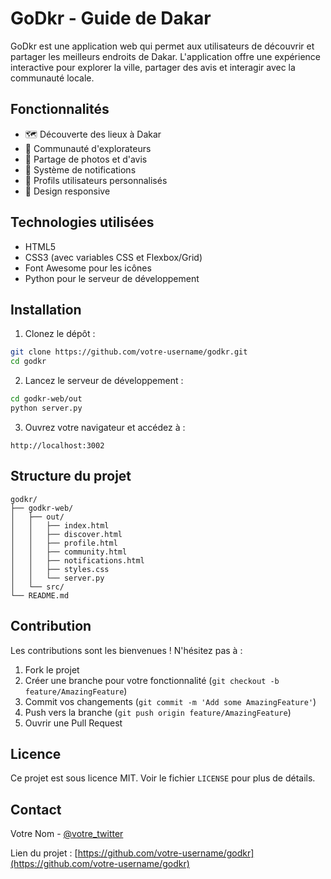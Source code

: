 # GoDkr - Guide de Dakar

GoDkr est une application web qui permet aux utilisateurs de découvrir et partager les meilleurs endroits de Dakar. L'application offre une expérience interactive pour explorer la ville, partager des avis et interagir avec la communauté locale.

## Fonctionnalités

- 🗺️ Découverte des lieux à Dakar
- 👥 Communauté d'explorateurs
- 📸 Partage de photos et d'avis
- 🔔 Système de notifications
- 👤 Profils utilisateurs personnalisés
- 📱 Design responsive

## Technologies utilisées

- HTML5
- CSS3 (avec variables CSS et Flexbox/Grid)
- Font Awesome pour les icônes
- Python pour le serveur de développement

## Installation

1. Clonez le dépôt :
```bash
git clone https://github.com/votre-username/godkr.git
cd godkr
```

2. Lancez le serveur de développement :
```bash
cd godkr-web/out
python server.py
```

3. Ouvrez votre navigateur et accédez à :
```
http://localhost:3002
```

## Structure du projet

```
godkr/
├── godkr-web/
│   ├── out/
│   │   ├── index.html
│   │   ├── discover.html
│   │   ├── profile.html
│   │   ├── community.html
│   │   ├── notifications.html
│   │   ├── styles.css
│   │   └── server.py
│   └── src/
└── README.md
```

## Contribution

Les contributions sont les bienvenues ! N'hésitez pas à :

1. Fork le projet
2. Créer une branche pour votre fonctionnalité (`git checkout -b feature/AmazingFeature`)
3. Commit vos changements (`git commit -m 'Add some AmazingFeature'`)
4. Push vers la branche (`git push origin feature/AmazingFeature`)
5. Ouvrir une Pull Request

## Licence

Ce projet est sous licence MIT. Voir le fichier `LICENSE` pour plus de détails.

## Contact

Votre Nom - [@votre_twitter](https://twitter.com/votre_twitter)

Lien du projet : [https://github.com/votre-username/godkr](https://github.com/votre-username/godkr) 